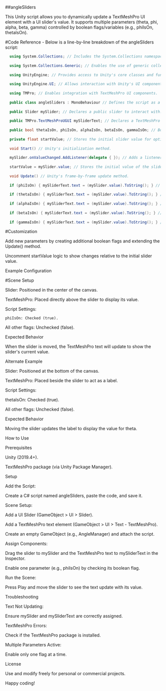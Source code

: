 ##angleSliders

  This Unity script allows you to dynamically update a TextMeshPro UI element with a UI slider's value. It supports multiple parameters (theta, phi, alpha, beta, gamma) controlled by boolean flags/variables (e.g., phiIsOn,     thetaIsOn).

#Code Reference - Below is a line-by-line breakdown of the angleSliders script:
```C#
  using System.Collections; // Includes the System.Collections namespace for handling collections.
  
  using System.Collections.Generic; // Enables the use of generic collections like List<>.
  
  using UnityEngine; // Provides access to Unity's core classes and functions.
  
  using UnityEngine.UI; // Allows interaction with Unity's UI components.
  
  using TMPro; // Enables integration with TextMeshPro UI components.
  
  public class angleSliders : MonoBehaviour // Defines the script as a MonoBehaviour for attaching to GameObjects.
  
  public Slider mySlider; // Declares a public slider to interact with.
  
  public TMPro.TextMeshProUGUI mySliderText; // Declares a TextMeshPro text element to display slider values.
  
  public bool thetaIsOn, phiIsOn, alphaIsOn, betaIsOn, gammaIsOn; // Boolean flags to toggle specific parameters.
  
  private float startValue; // Stores the initial slider value for optional relative calculations.
  
  void Start() // Unity's initialization method.
  
  mySlider.onValueChanged.AddListener(delegate { }); // Adds a listener to execute code when the slider value changes.
  
  startValue = mySlider.value; // Stores the initial value of the slider.
  
  void Update() // Unity's frame-by-frame update method.
  
  if (phiIsOn) { mySliderText.text = (mySlider.value).ToString(); } // Updates the text if phiIsOn is true.
  
  if (thetaIsOn) { mySliderText.text = (mySlider.value).ToString(); } // Updates the text if thetaIsOn is true.
  
  if (alphaIsOn) { mySliderText.text = (mySlider.value).ToString(); } // Updates the text if alphaIsOn is true.
  
  if (betaIsOn) { mySliderText.text = (mySlider.value).ToString(); } // Updates the text if betaIsOn is true.
  
  if (gammaIsOn) { mySliderText.text = (mySlider.value).ToString(); } // Updates the text if gammaIsOn is true.
```
#Customization

  Add new parameters by creating additional boolean flags and extending the Update() method.
  
  Uncomment startValue logic to show changes relative to the initial slider value.
  
  Example Configuration

#Scene Setup

  Slider: Positioned in the center of the canvas.
  
  TextMeshPro: Placed directly above the slider to display its value.
  
  Script Settings:
  
    phiIsOn: Checked (true).
    
  All other flags: Unchecked (false).
  
  Expected Behavior
  
  When the slider is moved, the TextMeshPro text will update to show the slider's current value.
  
  Alternate Example
  
  Slider: Positioned at the bottom of the canvas.
  
  TextMeshPro: Placed beside the slider to act as a label.

Script Settings:

thetaIsOn: Checked (true).

All other flags: Unchecked (false).

Expected Behavior

Moving the slider updates the label to display the value for theta.

How to Use

Prerequisites

Unity (2019.4+).

TextMeshPro package (via Unity Package Manager).

Setup

Add the Script:

Create a C# script named angleSliders, paste the code, and save it.

Scene Setup:

Add a UI Slider (GameObject > UI > Slider).

Add a TextMeshPro text element (GameObject > UI > Text - TextMeshPro).

Create an empty GameObject (e.g., AngleManager) and attach the script.

Assign Components:

Drag the slider to mySlider and the TextMeshPro text to mySliderText in the Inspector.

Enable one parameter (e.g., phiIsOn) by checking its boolean flag.

Run the Scene:

Press Play and move the slider to see the text update with its value.

Troubleshooting

Text Not Updating:

Ensure mySlider and mySliderText are correctly assigned.

TextMeshPro Errors:

Check if the TextMeshPro package is installed.

Multiple Parameters Active:

Enable only one flag at a time.

License

Use and modify freely for personal or commercial projects.

Happy coding!

